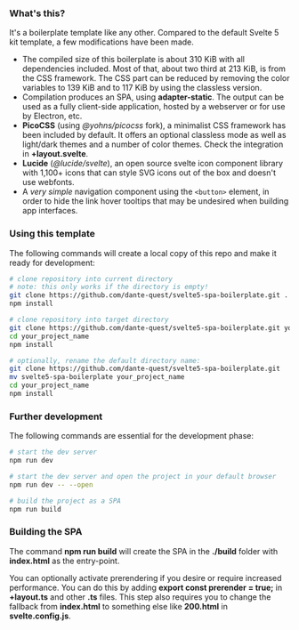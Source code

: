 ### What's this?

It's a boilerplate template like any other. Compared to the default Svelte 5 kit template, a few modifications have been made.

- The compiled size of this boilerplate is about 310 KiB with all dependencies included. Most of that, about two third at 213 KiB, is from the CSS framework. The CSS part can be reduced by removing the color variables to 139 KiB and to 117 KiB by using the classless version.
- Compilation produces an SPA, using **adapter-static**. The output can be used as a fully client-side application, hosted by a webserver or for use by Electron, etc.
- **PicoCSS** (using *@yohns/picocss* fork), a minimalist CSS framework has been included by default. It offers an optional classless mode as well as light/dark themes and a number of color themes. Check the integration in **+layout.svelte**.
- **Lucide** (*@lucide/svelte*), an open source svelte icon component library with 1,100+ icons that can style SVG icons out of the box and doesn't use webfonts.
- A *very simple* navigation component using the `<button>` element, in order to hide the link hover tooltips that may be undesired when building app interfaces.


### Using this template

The following commands will create a local copy of this repo and make it ready for development:

```sh
# clone repository into current directory
# note: this only works if the directory is empty!
git clone https://github.com/dante-quest/svelte5-spa-boilerplate.git .
npm install

# clone repository into target directory
git clone https://github.com/dante-quest/svelte5-spa-boilerplate.git your_project_name
cd your_project_name
npm install

# optionally, rename the default directory name:
git clone https://github.com/dante-quest/svelte5-spa-boilerplate.git
mv svelte5-spa-boilerplate your_project_name
cd your_project_name
npm install
```


### Further development

The following commands are essential for the development phase:

```sh
# start the dev server
npm run dev

# start the dev server and open the project in your default browser
npm run dev -- --open

# build the project as a SPA
npm run build
```


### Building the SPA

The command **npm run build** will create the SPA in the **./build** folder with **index.html** as the entry-point.

You can optionally activate prerendering if you desire or require increased performance. You can do this by adding **export const prerender = true;** in **+layout.ts** and other **.ts** files. This step also requires you to change the fallback from **index.html** to something else like **200.html** in **svelte.config.js**.